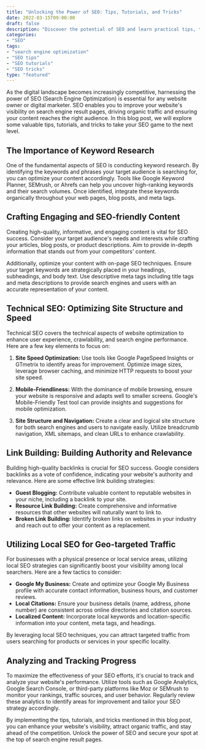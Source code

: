 ```yaml
--- 
title: "Unlocking the Power of SEO: Tips, Tutorials, and Tricks"
date: 2022-03-15T09:00:00
draft: false
description: "Discover the potential of SEO and learn practical tips, tutorials, and tricks to enhance your website's visibility and drive organic traffic."
categories:
- "SEO"
tags:
- "search engine optimization"
- "SEO tips"
- "SEO tutorials"
- "SEO tricks"
type: "featured"
--- 
```


As the digital landscape becomes increasingly competitive, harnessing the power of SEO (Search Engine Optimization) is essential for any website owner or digital marketer. SEO enables you to improve your website's visibility on search engine result pages, driving organic traffic and ensuring your content reaches the right audience. In this blog post, we will explore some valuable tips, tutorials, and tricks to take your SEO game to the next level.

## The Importance of Keyword Research

One of the fundamental aspects of SEO is conducting keyword research. By identifying the keywords and phrases your target audience is searching for, you can optimize your content accordingly. Tools like Google Keyword Planner, SEMrush, or Ahrefs can help you uncover high-ranking keywords and their search volumes. Once identified, integrate these keywords organically throughout your web pages, blog posts, and meta tags.

## Crafting Engaging and SEO-friendly Content

Creating high-quality, informative, and engaging content is vital for SEO success. Consider your target audience's needs and interests while crafting your articles, blog posts, or product descriptions. Aim to provide in-depth information that stands out from your competitors' content.

Additionally, optimize your content with on-page SEO techniques. Ensure your target keywords are strategically placed in your headings, subheadings, and body text. Use descriptive meta tags including title tags and meta descriptions to provide search engines and users with an accurate representation of your content.

## Technical SEO: Optimizing Site Structure and Speed

Technical SEO covers the technical aspects of website optimization to enhance user experience, crawlability, and search engine performance. Here are a few key elements to focus on:

1. **Site Speed Optimization:** Use tools like Google PageSpeed Insights or GTmetrix to identify areas for improvement. Optimize image sizes, leverage browser caching, and minimize HTTP requests to boost your site speed.

2. **Mobile-Friendliness:** With the dominance of mobile browsing, ensure your website is responsive and adapts well to smaller screens. Google's Mobile-Friendly Test tool can provide insights and suggestions for mobile optimization.

3. **Site Structure and Navigation:** Create a clear and logical site structure for both search engines and users to navigate easily. Utilize breadcrumb navigation, XML sitemaps, and clean URLs to enhance crawlability.

## Link Building: Building Authority and Relevance

Building high-quality backlinks is crucial for SEO success. Google considers backlinks as a vote of confidence, indicating your website's authority and relevance. Here are some effective link building strategies:

- **Guest Blogging:** Contribute valuable content to reputable websites in your niche, including a backlink to your site.
- **Resource Link Building:** Create comprehensive and informative resources that other websites will naturally want to link to.
- **Broken Link Building:** Identify broken links on websites in your industry and reach out to offer your content as a replacement.

## Utilizing Local SEO for Geo-targeted Traffic

For businesses with a physical presence or local service areas, utilizing local SEO strategies can significantly boost your visibility among local searchers. Here are a few tactics to consider:

- **Google My Business:** Create and optimize your Google My Business profile with accurate contact information, business hours, and customer reviews.
- **Local Citations:** Ensure your business details (name, address, phone number) are consistent across online directories and citation sources.
- **Localized Content:** Incorporate local keywords and location-specific information into your content, meta tags, and headings.

By leveraging local SEO techniques, you can attract targeted traffic from users searching for products or services in your specific locality.

## Analyzing and Tracking Progress

To maximize the effectiveness of your SEO efforts, it's crucial to track and analyze your website's performance. Utilize tools such as Google Analytics, Google Search Console, or third-party platforms like Moz or SEMrush to monitor your rankings, traffic sources, and user behavior. Regularly review these analytics to identify areas for improvement and tailor your SEO strategy accordingly.

By implementing the tips, tutorials, and tricks mentioned in this blog post, you can enhance your website's visibility, attract organic traffic, and stay ahead of the competition. Unlock the power of SEO and secure your spot at the top of search engine result pages.
